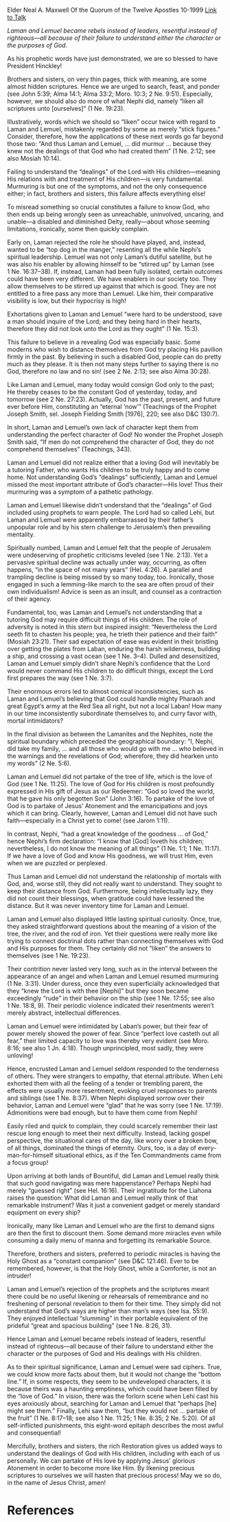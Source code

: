Elder Neal A. Maxwell
Of the Quorum of the Twelve Apostles
10-1999
[Link to Talk](https://www.churchofjesuschrist.org/study/general-conference/1999/10/lessons-from-laman-and-lemuel?lang=eng)

_Laman and Lemuel became rebels instead of leaders, resentful instead of righteous—all because of their failure to understand either the character or the purposes of God._

As his prophetic words have just demonstrated, we are so blessed to have President Hinckley!

Brothers and sisters, on very thin pages, thick with meaning, are some almost hidden scriptures. Hence we are urged to search, feast, and ponder (see John 5:39; Alma 14:1; Alma 33:2; Moro. 10:3; 2 Ne. 9:51). Especially, however, we should also do more of what Nephi did, namely “liken all scriptures unto [ourselves]” (1 Ne. 19:23).

Illustratively, words which we should so “liken” occur twice with regard to Laman and Lemuel, mistakenly regarded by some as merely “stick figures.” Consider, therefore, how the applications of these next words go far beyond those two: “And thus Laman and Lemuel, … did murmur … because they knew not the dealings of that God who had created them” (1 Ne. 2:12; see also Mosiah 10:14).

Failing to understand the “dealings” of the Lord with His children—meaning His relations with and treatment of His children—is very fundamental. Murmuring is but one of the symptoms, and not the only consequence either; in fact, brothers and sisters, this failure affects everything else!

To misread something so crucial constitutes a failure to know God, who then ends up being wrongly seen as unreachable, uninvolved, uncaring, and unable—a disabled and diminished Deity, really—about whose seeming limitations, ironically, some then quickly complain.

Early on, Laman rejected the role he should have played, and, instead, wanted to be “top dog in the manger,” resenting all the while Nephi’s spiritual leadership. Lemuel was not only Laman’s dutiful satellite, but he was also his enabler by allowing himself to be “stirred up” by Laman (see 1 Ne. 16:37–38). If, instead, Laman had been fully isolated, certain outcomes could have been very different. We have enablers in our society too. They allow themselves to be stirred up against that which is good. They are not entitled to a free pass any more than Lemuel. Like him, their comparative visibility is low, but their hypocrisy is high!

Exhortations given to Laman and Lemuel “were hard to be understood, save a man should inquire of the Lord; and they being hard in their hearts, therefore they did not look unto the Lord as they ought” (1 Ne. 15:3).

This failure to believe in a revealing God was especially basic. Some moderns who wish to distance themselves from God try placing His pavilion firmly in the past. By believing in such a disabled God, people can do pretty much as they please. It is then not many steps further to saying there is no God, therefore no law and no sin! (see 2 Ne. 2:13; see also Alma 30:28).

Like Laman and Lemuel, many today would consign God only to the past; He thereby ceases to be the constant God of yesterday, today, and tomorrow (see 2 Ne. 27:23). Actually, God has the past, present, and future ever before Him, constituting an “eternal ‘now’” (Teachings of the Prophet Joseph Smith, sel. Joseph Fielding Smith [1976], 220; see also D&C 130:7).

In short, Laman and Lemuel’s own lack of character kept them from understanding the perfect character of God! No wonder the Prophet Joseph Smith said, “If men do not comprehend the character of God, they do not comprehend themselves” (Teachings, 343).

Laman and Lemuel did not realize either that a loving God will inevitably be a tutoring Father, who wants His children to be truly happy and to come home. Not understanding God’s “dealings” sufficiently, Laman and Lemuel missed the most important attribute of God’s character—His love! Thus their murmuring was a symptom of a pathetic pathology.

Laman and Lemuel likewise didn’t understand that the “dealings” of God included using prophets to warn people. The Lord had so called Lehi, but Laman and Lemuel were apparently embarrassed by their father’s unpopular role and by his stern challenge to Jerusalem’s then prevailing mentality.

Spiritually numbed, Laman and Lemuel felt that the people of Jerusalem were undeserving of prophetic criticisms leveled (see 1 Ne. 2:13). Yet a pervasive spiritual decline was actually under way, occurring, as often happens, “in the space of not many years” (Hel. 4:26). A parallel and trampling decline is being missed by so many today, too. Ironically, those engaged in such a lemming-like march to the sea are often proud of their own individualism! Advice is seen as an insult, and counsel as a contraction of their agency.

Fundamental, too, was Laman and Lemuel’s not understanding that a tutoring God may require difficult things of His children. The role of adversity is noted in this stern but inspired insight: “Nevertheless the Lord seeth fit to chasten his people; yea, he trieth their patience and their faith” (Mosiah 23:21). Their sad expectation of ease was evident in their bristling over getting the plates from Laban, enduring the harsh wilderness, building a ship, and crossing a vast ocean (see 1 Ne. 3–4). Dulled and desensitized, Laman and Lemuel simply didn’t share Nephi’s confidence that the Lord would never command His children to do difficult things, except the Lord first prepares the way (see 1 Ne. 3:7).

Their enormous errors led to almost comical inconsistencies, such as Laman and Lemuel’s believing that God could handle mighty Pharaoh and great Egypt’s army at the Red Sea all right, but not a local Laban! How many in our time inconsistently subordinate themselves to, and curry favor with, mortal intimidators?

In the final division as between the Lamanites and the Nephites, note the spiritual boundary which preceded the geographical boundary: “I, Nephi, did take my family, … and all those who would go with me … who believed in the warnings and the revelations of God; wherefore, they did hearken unto my words” (2 Ne. 5:6).



Laman and Lemuel did not partake of the tree of life, which is the love of God (see 1 Ne. 11:25). The love of God for His children is most profoundly expressed in His gift of Jesus as our Redeemer: “God so loved the world, that he gave his only begotten Son” (John 3:16). To partake of the love of God is to partake of Jesus’ Atonement and the emancipations and joys which it can bring. Clearly, however, Laman and Lemuel did not have such faith—especially in a Christ yet to come! (see Jarom 1:11).

In contrast, Nephi, “had a great knowledge of the goodness … of God,” hence Nephi’s firm declaration: “I know that [God] loveth his children; nevertheless, I do not know the meaning of all things” (1 Ne. 1:1; 1 Ne. 11:17). If we have a love of God and know His goodness, we will trust Him, even when we are puzzled or perplexed.

Thus Laman and Lemuel did not understand the relationship of mortals with God, and, worse still, they did not really want to understand. They sought to keep their distance from God. Furthermore, being intellectually lazy, they did not count their blessings, when gratitude could have lessened the distance. But it was never inventory time for Laman and Lemuel.

Laman and Lemuel also displayed little lasting spiritual curiosity. Once, true, they asked straightforward questions about the meaning of a vision of the tree, the river, and the rod of iron. Yet their questions were really more like trying to connect doctrinal dots rather than connecting themselves with God and His purposes for them. They certainly did not “liken” the answers to themselves (see 1 Ne. 19:23).

Their contrition never lasted very long, such as in the interval between the appearance of an angel and when Laman and Lemuel resumed murmuring (1 Ne. 3:31). Under duress, once they even superficially acknowledged that they “knew the Lord is with thee [Nephi]” but they soon became exceedingly “rude” in their behavior on the ship (see 1 Ne. 17:55; see also 1 Ne. 18:8, 9). Their periodic violence indicated their resentments weren’t merely abstract, intellectual differences.

Laman and Lemuel were intimidated by Laban’s power, but their fear of power merely showed the power of fear. Since “perfect love casteth out all fear,” their limited capacity to love was thereby very evident (see Moro. 8:16; see also 1 Jn. 4:18). Though unprincipled, most sadly, they were unloving!

Hence, encrusted Laman and Lemuel seldom responded to the tenderness of others. They were strangers to empathy, that eternal attribute. When Lehi exhorted them with all the feeling of a tender or trembling parent, the effects were usually more resentment, evoking cruel responses to parents and siblings (see 1 Ne. 8:37). When Nephi displayed sorrow over their behavior, Laman and Lemuel were “glad” that he was sorry (see 1 Ne. 17:19). Admonitions were bad enough, but to have them come from Nephi!

Easily riled and quick to complain, they could scarcely remember their last rescue long enough to meet their next difficulty. Instead, lacking gospel perspective, the situational cares of the day, like worry over a broken bow, of all things, dominated the things of eternity. Ours, too, is a day of every-man-for-himself situational ethics, as if the Ten Commandments came from a focus group!

Upon arriving at both lands of Bountiful, did Laman and Lemuel really think that such good navigating was mere happenstance? Perhaps Nephi had merely “guessed right” (see Hel. 16:16). Their ingratitude for the Liahona raises the question: What did Laman and Lemuel really think of that remarkable instrument? Was it just a convenient gadget or merely standard equipment on every ship?

Ironically, many like Laman and Lemuel who are the first to demand signs are then the first to discount them. Some demand more miracles even while consuming a daily menu of manna and forgetting its remarkable Source.

Therefore, brothers and sisters, preferred to periodic miracles is having the Holy Ghost as a “constant companion” (see D&C 121:46). Ever to be remembered, however, is that the Holy Ghost, while a Comforter, is not an intruder!

Laman and Lemuel’s rejection of the prophets and the scriptures meant there could be no useful likening or rehearsals of remembrance and no freshening of personal revelation to them for their time. They simply did not understand that God’s ways are higher than man’s ways (see Isa. 55:9). They enjoyed intellectual “slumming” in their portable equivalent of the prideful “great and spacious building” (see 1 Ne. 8:26, 31).

Hence Laman and Lemuel became rebels instead of leaders, resentful instead of righteous—all because of their failure to understand either the character or the purposes of God and His dealings with His children.

As to their spiritual significance, Laman and Lemuel were sad ciphers. True, we could know more facts about them, but it would not change the “bottom line.” If, in some respects, they seem to be undeveloped characters, it is because theirs was a haunting emptiness, which could have been filled by the “love of God.” In vision, there was the forlorn scene when Lehi cast his eyes anxiously about, searching for Laman and Lemuel that “perhaps [he] might see them.” Finally, Lehi saw them, “but they would not … partake of the fruit” (1 Ne. 8:17–18; see also 1 Ne. 11:25; 1 Ne. 8:35; 2 Ne. 5:20). Of all self-inflicted punishments, this eight-word epitaph describes the most awful and consequential!

Mercifully, brothers and sisters, the rich Restoration gives us added ways to understand the dealings of God with His children, including with each of us personally. We can partake of His love by applying Jesus’ glorious Atonement in order to become more like Him. By likening precious scriptures to ourselves we will hasten that precious process! May we so do, in the name of Jesus Christ, amen!

# References
